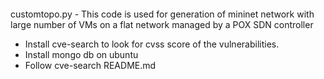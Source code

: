 ####
customtopo.py - This code is used for generation of mininet network with large number of VMs on a flat network
managed by a POX SDN controller

- Install cve-search to look for cvss score of the vulnerabilities.
- Install mongo db on ubuntu
- Follow cve-search README.md
